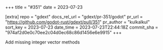 +++
title = "#351"
date = 2023-07-23

[extra]
repo = "gdext"
docs_rel_url = "gdext/pr-351/godot"
pr_url = "https://github.com/godot-rust/gdext/pull/351"
pr_author = "kulkalkul"
sort_key = 2023-07-23
date_time = 2023-07-23T22:44:18Z
commit_sha = "974af2d0e0c70ee2c04d0ec68c86d1456e6e9915"
+++

Add missing integer vector methods
